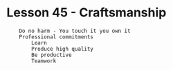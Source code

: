 # Lesson 45 - Craftsmanship

        Do no harm - You touch it you own it
        Professional commitments
            Learn
            Produce high quality
            Be productive
            Teamwork


